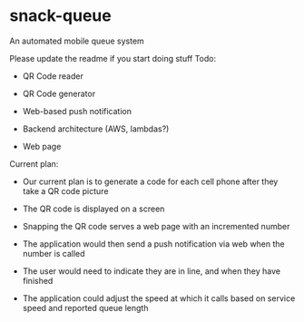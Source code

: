 # snack-queue
An automated mobile queue system

Please update the readme if you start doing stuff
Todo:

* QR Code reader

* QR Code generator

* Web-based push notification

* Backend architecture (AWS, lambdas?)

* Web page 

Current plan:

- Our current plan is to generate a code for each cell phone after they take a QR code picture

- The QR code is displayed on a screen

- Snapping the QR code serves a web page with an incremented number

- The application would then send a push notification via web when the number is called

- The user would need to indicate they are in line, and when they have finished

- The application could adjust the speed at which it calls based on service speed and reported queue length
